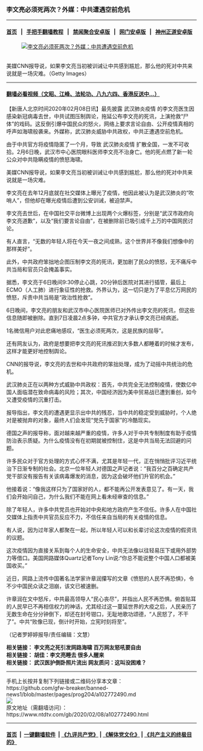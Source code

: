### 李文亮必须死两次？外媒：中共遭遇空前危机
------------------------

#### [首页](https://github.com/gfw-breaker/banned-news1/blob/master/README.md) &nbsp;&nbsp;|&nbsp;&nbsp; [手把手翻墙教程](https://github.com/gfw-breaker/guides/wiki) &nbsp;&nbsp;|&nbsp;&nbsp; [禁闻聚合安卓版](https://github.com/gfw-breaker/bn-android) &nbsp;&nbsp;|&nbsp;&nbsp; [网门安卓版](https://github.com/oGate2/oGate) &nbsp;&nbsp;|&nbsp;&nbsp; [神州正道安卓版](https://github.com/SzzdOgate/update) 



<div><div class="featured_image">
 <a href="https://i.ntdtv.com/assets/uploads/2020/02/GettyImages-1199162702-1.jpg" target="_blank">
  <figure>
   <img alt="李文亮必须死两次？外媒：中共遭遇空前危机" src="https://i.ntdtv.com/assets/uploads/2020/02/GettyImages-1199162702-1-800x450.jpg"/>
  </figure><br/>
 </a>
 <span class="caption">
  美媒CNN报导说，如果李文亮当初被训诫让中共感到尴尬，那么他的死对中共来说就是一场灾难。（Getty Images）
 </span>
</div>
</div><hr/>

#### [翻墙必看视频（文昭、江峰、法轮功、八九六四、香港反送中...）](http://167.172.214.107/home.html)

<div><div class="post_content" itemprop="articleBody">
 <p>
  【新唐人北京时间2020年02月08日讯】最先披露
  <ok href="https://www.ntdtv.com/gb/442749.htm">
   武汉肺炎疫情
  </ok>
  的李文亮医生因感染新冠病毒去世，中共试图压制舆论，拖延公布李文亮的死讯，上演抢救“尸体”的戏码。这反倒引爆中国民众的怒火，网络上要求言论自由、公开疫情真相的呼声如海啸般袭来。外媒称，武汉肺炎威胁中共政权，中共正遭遇空前危机。
 </p>
 <p>
  由于中共官方将疫情隐匿了一个月，导致
  <ok href="https://www.ntdtv.com/gb/442749.htm">
   武汉肺炎疫情
  </ok>
  扩散全国，一发不可收拾。2月6日晚，武汉市中心医院眼科医师李文亮不治身亡。他的死点燃了新一轮公众对中共隐瞒疫情的愤怒海啸。
 </p>
 <p>
  美媒CNN报导说，如果李文亮当初被训诫让中共感到尴尬，那么他的死对中共来说就是一场灾难。
 </p>
 <p>
  李文亮在去年12月底就在社交媒体上曝光了疫情，他因此被认为是武汉肺炎的“吹哨人”，但他却在曝光疫情后遭到公安训诫，被迫禁声。
 </p>
 <p>
  李文亮去世后，在中国社交平台微博上出现两个火爆标签，分别是“武汉市政府向李文亮道歉”，以及“我们要言论自由”，在被删除前已吸引成千上万的中国网民讨论。
 </p>
 <p>
  有人直言，“无数的年轻人将在今天一夜之间成熟，这个世界并不像我们想像中的那样美好”。
 </p>
 <p>
  此外，中共政府笨拙地企图压制李文亮的死讯，更加剧了民众的愤怒，无不痛斥中共当局和官员只会掩盖事实。
 </p>
 <p>
  据悉，李文亮于6日晚间9:30停止心跳，20分钟后医院对其进行插管，最后上ECMO（人工肺）进行象征性的抢救。外界认为，这一切只是为了平息亿万网民的愤怒，斥责中共当局是“政治性抢救”。
 </p>
 <p>
  6日晚间，李文亮的朋友和武汉市中心医院医师已对外传出李文亮的死讯，但这些信息随即被删除。直到7日凌晨2点多钟，中共官方才承认李文亮已经病逝。
 </p>
 <p>
  1名微信用户对此悲痛地感叹，“医生必须死两次，这是民族的屈辱”。
 </p>
 <p>
  还有网友认为，政府是想要把李文亮的死讯推迟到大多数人都睡着的时候才发布，这样才能更好地控制舆论。
 </p>
 <p>
  CNN的报导说，李文亮的去世和中共政府的笨拙处理，成为了动摇中共统治的危机。
 </p>
 <p>
  武汉肺炎正在以两种方式威胁中共政权：首先，中共完全无法控制疫情，使数亿中国人面临潜在致命病毒的风险；其次，中国经济因为美中贸易战已遭到重创，如今又遭受疫情的沉重打击。
 </p>
 <p>
  报导指出，李文亮的遭遇更显示出中共的残忍，当中共的稳定受到威胁时，个人绝对是被抛弃的对象，最终人们会发现“党先于国家”的冷酷现实。
 </p>
 <p>
  德国之声的报导称，面对越来越严重的疫情，许多人对于中共专制制度有助于疫情防治表示质疑。为什么疫情没有在初期就被控制住，这是中共当局无法回避的问题。
 </p>
 <p>
  许多民众对于官方处理的方式心怀不满，尤其是年轻一代，正在悄悄批评习近平统治下日渐专制的社会。北京一位年轻人对德国之声记者说：“我百分之百确定共产党干部没有报告有关该病毒爆发的消息，因为这会破坏他们升官的机会。”
 </p>
 <p>
  他接着说：“像我这样只为了国家好的人，都不能再公开发表意见了。有一天，我们会开始问自己，为什么我们不能在网上看未经审查的信息。”
 </p>
 <p>
  除了年轻人，许多中共党员也开始对中央和地方政府产生不信任。许多人在中国社交媒体上指责中共官员反应不力，不信任来自当局的有关疫情的信息。
 </p>
 <p>
  有人说，因为过年家人都聚在一起，所以年轻人可以和长辈讨论这次疫情的假资讯的议题。
 </p>
 <p>
  这次疫情因为直接关系到每个人的生命安全，中共无法像以往轻易压下或用外部势力等借口。美国网路媒体Quartz记者Tony Lin说:“你总不能说整个中国人口都被美国收买。”
 </p>
 <p>
  近日，网路上流传中国著名法学家许章润攥写的文章《愤怒的人民不再恐惧》，令不少中国民众读之泪崩，该文已被速删。
 </p>
 <p>
  许章润在文中怒斥，中共最高领导人“民心丧尽”，并指出人民不再恐惧。俯首贴耳的人民早已不再相信权力的神话，尤其经过这一蔓延世界的大疫之后，人民亲历了无数生命在分分钟倒下，却还在封号钳口，无耻地歌功颂德，“人民怒了，不干了”。中共“败像已现，倒计时开始，立宪时刻将至”。
 </p>
 <p>
  （记者罗婷婷报导/责任编辑：文慧）
 </p>
 <p>
  <strong>
   相关链接：
   <ok href="https://www.ntdtv.com/gb/?p=102771563&amp;preview=true">
    李文亮之死引发网路海啸 百万网友怒吼要自由
   </ok>
   <br/>
   相关链接：
   <ok href="https://ntdtv.com/gb/2020/02/07/a102771435.html">
    胡佳：李文亮睡去 很多人醒来
   </ok>
   <br/>
   相关链接：
   <ok href="https://www.ntdtv.com/gb/2020/01/29/a102763579.html">
    武汉医护倒卧照片流出 网友质问：这叫没困难？
   </ok>
  </strong>
 </p>
 <div class="single_ad">
 </div>
</div>
</div>
<hr/>
手机上长按并复制下列链接或二维码分享本文章：<br/>
https://github.com/gfw-breaker/banned-news1/blob/master/pages/prog204/a102772490.md <br/>
<a href='https://github.com/gfw-breaker/banned-news1/blob/master/pages/prog204/a102772490.md'><img src='https://github.com/gfw-breaker/banned-news1/blob/master/pages/prog204/a102772490.md.png'/></a> <br/>
原文地址（需翻墙访问）：https://www.ntdtv.com/gb/2020/02/08/a102772490.html


------------------------
#### [首页](https://github.com/gfw-breaker/banned-news1/blob/master/README.md) &nbsp;|&nbsp; [一键翻墙软件](https://github.com/gfw-breaker/nogfw/blob/master/README.md) &nbsp;| [《九评共产党》](https://github.com/gfw-breaker/9ping.md/blob/master/README.md#九评之一评共产党是什么) | [《解体党文化》](https://github.com/gfw-breaker/jtdwh.md/blob/master/README.md) | [《共产主义的终极目的》](https://github.com/gfw-breaker/gczydzjmd.md/blob/master/README.md)


<img src='http://gfw-breaker.win/banned-news/pages/prog204/a102772490.md' width='0px' height='0px'/>